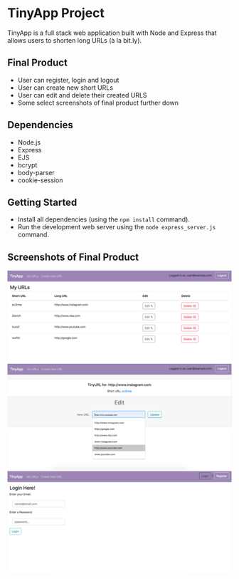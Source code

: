 # TinyApp Project

TinyApp is a full stack web application built with Node and Express that allows users to shorten long URLs (à la bit.ly).

## Final Product

- User can register, login and logout
- User can create new short URLs
- User can edit and delete their created URLS
- Some select screenshots of final product further down


## Dependencies

- Node.js
- Express
- EJS
- bcrypt
- body-parser
- cookie-session

## Getting Started

- Install all dependencies (using the `npm install` command).
- Run the development web server using the `node express_server.js` command.

## Screenshots of Final Product

!["Screenshot of Example User's URL page"](https://github.com/JehanneH/tinyapp/blob/master/docs/exampleUser-urls-page.png?raw=true)
!["Screenshot of Edit URL page"](https://github.com/JehanneH/tinyapp/blob/master/docs/edit-url-page.png?raw=true)
!["Screenshot of Login Page"](https://github.com/JehanneH/tinyapp/blob/master/docs/login-page.png?raw=true)